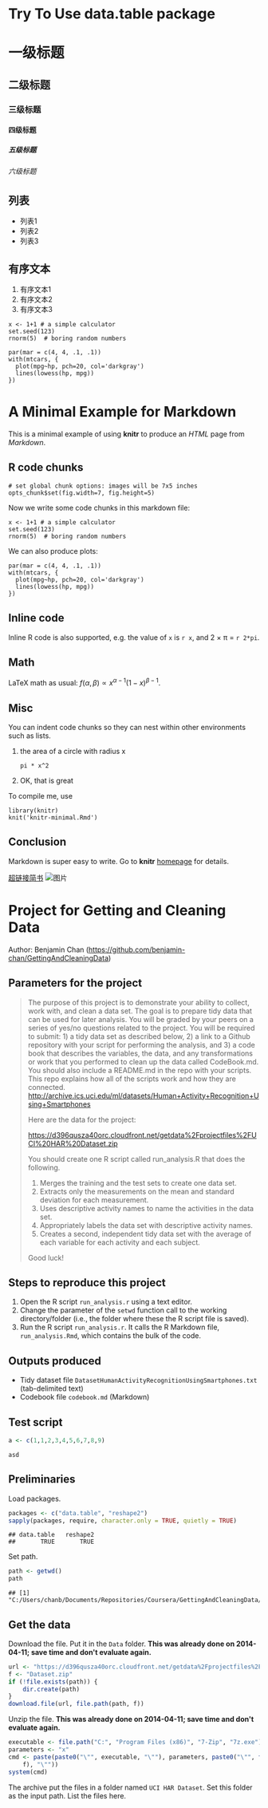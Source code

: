 Try To Use data.table package
========================================================


# 一级标题
## 二级标题
### 三级标题
#### 四级标题
##### 五级标题
###### 六级标题

## 列表
- 列表1
- 列表2
- 列表3

## 有序文本
1. 有序文本1
2. 有序文本2
3. 有序文本3

```{r computing}
x <- 1+1 # a simple calculator
set.seed(123)
rnorm(5)  # boring random numbers
```

```{r graphics}
par(mar = c(4, 4, .1, .1))
with(mtcars, {
  plot(mpg~hp, pch=20, col='darkgray')
  lines(lowess(hp, mpg))
})
```


# A Minimal Example for Markdown


This is a minimal example of using **knitr** to produce an _HTML_ page from _Markdown_.


## R code chunks


```{r setup}
# set global chunk options: images will be 7x5 inches
opts_chunk$set(fig.width=7, fig.height=5)
```


Now we write some code chunks in this markdown file:


```{r computing}
x <- 1+1 # a simple calculator
set.seed(123)
rnorm(5)  # boring random numbers
```


We can also produce plots:


```{r graphics}
par(mar = c(4, 4, .1, .1))
with(mtcars, {
  plot(mpg~hp, pch=20, col='darkgray')
  lines(lowess(hp, mpg))
})
```


## Inline code


Inline R code is also supported, e.g. the value of `x` is `r x`, and 2 &times; &pi;
= `r 2*pi`.


## Math


LaTeX math as usual: $f(\alpha, \beta) \propto x^{\alpha-1}(1-x)^{\beta-1}$.


## Misc


You can indent code chunks so they can nest within other environments such as lists.


1. the area of a circle with radius x
    ```{r foo}
    pi * x^2
    ```
2. OK, that is great


To compile me, use


```{r compile, eval=FALSE}
library(knitr)
knit('knitr-minimal.Rmd')
```


## Conclusion


Markdown is super easy to write. Go to **knitr** [homepage](http://yihui.name/knitr) for details.


[超链接简书](http://jianshu.io)
![图片](http://ww4.sinaimg.cn/bmiddle/aa397b7fjw1dzplsgpdw5j.jpg)

Project for Getting and Cleaning Data
=====================================

Author: Benjamin Chan (https://github.com/benjamin-chan/GettingAndCleaningData)


Parameters for the project
--------------------------

> The purpose of this project is to demonstrate your ability to collect, work with, and clean a data set. The goal is to prepare tidy data that can be used for later analysis. You will be graded by your peers on a series of yes/no questions related to the project. You will be required to submit: 1) a tidy data set as described below, 2) a link to a Github repository with your script for performing the analysis, and 3) a code book that describes the variables, the data, and any transformations or work that you performed to clean up the data called CodeBook.md. You should also include a README.md in the repo with your scripts. This repo explains how all of the scripts work and how they are connected.  
>http://archive.ics.uci.edu/ml/datasets/Human+Activity+Recognition+Using+Smartphones 
>
> Here are the data for the project: 
> 
> https://d396qusza40orc.cloudfront.net/getdata%2Fprojectfiles%2FUCI%20HAR%20Dataset.zip 
> 
> You should create one R script called run_analysis.R that does the following. 
> 
> 1. Merges the training and the test sets to create one data set.
> 2. Extracts only the measurements on the mean and standard deviation for each measurement.
> 3. Uses descriptive activity names to name the activities in the data set.
> 4. Appropriately labels the data set with descriptive activity names.
> 5. Creates a second, independent tidy data set with the average of each variable for each activity and each subject. 
> 
> Good luck!


Steps to reproduce this project
-------------------------------
1. Open the R script `run_analysis.r` using a text editor.
2. Change the parameter of the `setwd` function call to the working directory/folder (i.e., the folder where these the R script file is saved).
3. Run the R script `run_analysis.r`. It calls the R Markdown file, `run_analysis.Rmd`, which contains the bulk of the code.

Outputs produced
----------------
* Tidy dataset file `DatasetHumanActivityRecognitionUsingSmartphones.txt` (tab-delimited text)
* Codebook file `codebook.md` (Markdown)

## Test script
```r
a <- c(1,1,2,3,4,5,6,7,8,9)
```
`asd`



Preliminaries
-------------

Load packages.


```r
packages <- c("data.table", "reshape2")
sapply(packages, require, character.only = TRUE, quietly = TRUE)
```

```
## data.table   reshape2 
##       TRUE       TRUE
```


Set path.


```r
path <- getwd()
path
```

```
## [1] "C:/Users/chanb/Documents/Repositories/Coursera/GettingAndCleaningData/Project"
```



Get the data
------------

Download the file. Put it in the `Data` folder. **This was already done on 2014-04-11; save time and don't evaluate again.**


```r
url <- "https://d396qusza40orc.cloudfront.net/getdata%2Fprojectfiles%2FUCI%20HAR%20Dataset.zip"
f <- "Dataset.zip"
if (!file.exists(path)) {
    dir.create(path)
}
download.file(url, file.path(path, f))
```


Unzip the file. **This was already done on 2014-04-11; save time and don't evaluate again.**


```r
executable <- file.path("C:", "Program Files (x86)", "7-Zip", "7z.exe")
parameters <- "x"
cmd <- paste(paste0("\"", executable, "\""), parameters, paste0("\"", file.path(path, 
    f), "\""))
system(cmd)
```


The archive put the files in a folder named `UCI HAR Dataset`. Set this folder as the input path. List the files here.

